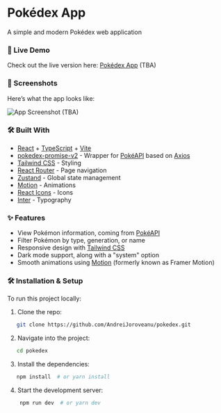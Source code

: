 # Pokédex App
A simple and modern Pokédex web application

### 🚀 Live Demo
Check out the live version here: [Pokédex App]() (TBA)

### 📸 Screenshots
Here’s what the app looks like:

![App Screenshot]() (TBA)

### 🛠 Built With

* [React](https://github.com/facebook/react) + [TypeScript](https://github.com/microsoft/TypeScript) + [Vite](https://github.com/vitejs/vite)
* [pokedex-promise-v2](https://github.com/PokeAPI/pokedex-promise-v2) - Wrapper for [PokéAPI](https://github.com/PokeAPI/pokeapi) based on [Axios](https://github.com/axios/axios)
* [Tailwind CSS](https://github.com/tailwindlabs/tailwindcss) - Styling
* [React Router](https://github.com/remix-run/react-router) - Page navigation
* [Zustand](https://github.com/pmndrs/zustand) - Global state management
* [Motion](https://github.com/motiondivision/motion) - Animations
* [React Icons](https://github.com/react-icons/react-icons) - Icons
* [Inter](https://github.com/rsms/inter) - Typography

### ✨ Features

* View Pokémon information, coming from [PokéAPI](https://github.com/PokeAPI/pokeapi)
* Filter Pokémon by type, generation, or name
* Responsive design with [Tailwind CSS](https://github.com/tailwindlabs/tailwindcss)
* Dark mode support, along with a "system" option
* Smooth animations using [Motion](https://github.com/motiondivision/motion) (formerly known as Framer Motion)

### 🛠 Installation & Setup
To run this project locally:

1. Clone the repo:
```sh
   git clone https://github.com/AndreiJoroveanu/pokedex.git
```

2. Navigate into the project:
```sh 
   cd pokedex
```

3. Install the dependencies:
```sh
   npm install  # or yarn install
```

4. Start the development server:
```sh
    npm run dev  # or yarn dev
```
